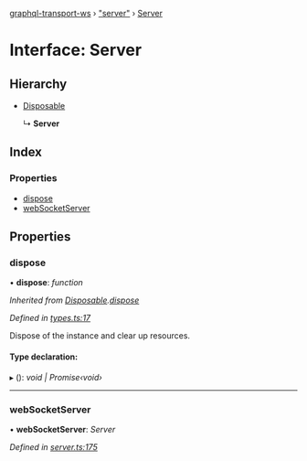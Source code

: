 [graphql-transport-ws](../README.md) › ["server"](../modules/_server_.md) › [Server](_server_.server.md)

# Interface: Server

## Hierarchy

* [Disposable](_types_.disposable.md)

  ↳ **Server**

## Index

### Properties

* [dispose](_server_.server.md#dispose)
* [webSocketServer](_server_.server.md#websocketserver)

## Properties

###  dispose

• **dispose**: *function*

*Inherited from [Disposable](_types_.disposable.md).[dispose](_types_.disposable.md#dispose)*

*Defined in [types.ts:17](https://github.com/enisdenjo/graphql-transport-ws/blob/cf71465/src/types.ts#L17)*

Dispose of the instance and clear up resources.

#### Type declaration:

▸ (): *void | Promise‹void›*

___

###  webSocketServer

• **webSocketServer**: *Server*

*Defined in [server.ts:175](https://github.com/enisdenjo/graphql-transport-ws/blob/cf71465/src/server.ts#L175)*
